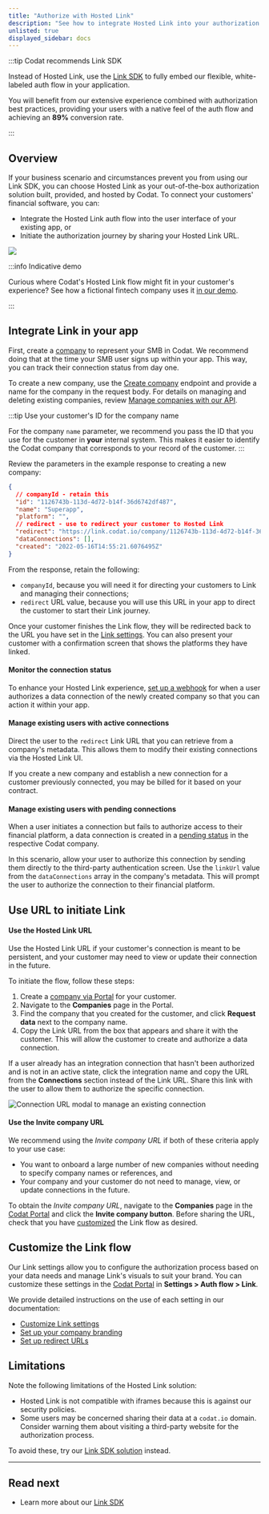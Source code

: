 ```yaml
---
title: "Authorize with Hosted Link"
description: "See how to integrate Hosted Link into your authorization flow"
unlisted: true
displayed_sidebar: docs
---
```


<head>
  <meta property="og:image" content="/img/link/link-banner.png"/>
</head>

:::tip Codat recommends Link SDK

Instead of Hosted Link, use the [Link SDK](/auth-flow/authorize-embedded-link) to fully embed our flexible, white-labeled auth flow in your application. 

You will benefit from our extensive experience combined with authorization best practices, providing your users with a native feel of the auth flow and achieving an **89%** conversion rate.

::: 

## Overview

If your business scenario and circumstances prevent you from using our Link SDK, you can choose Hosted Link as your out-of-the-box authorization solution built, provided, and hosted by Codat. To connect your customers' financial software, you can:

- Integrate the Hosted Link auth flow into the user interface of your existing app, or
- Initiate the authorization journey by sharing your Hosted Link URL.

![](/img/link/link-banner.png)


:::info Indicative demo

Curious where Codat's Hosted Link flow might fit in your customer's experience? See how a fictional fintech company uses it [in our demo](https://links.codat.io/client/873ff19e-6fe0-47b0-a4e1-e19f344c78f6?user=8ee6c557-949c-40a8-b31d-e1fa02ef7fbc).

:::

## Integrate Link in your app

First, create a [company](../terms/company.md) to represent your SMB in Codat. We recommend doing that at the time your SMB user signs up within your app. This way, you can track their connection status from day one. 

To create a new company, use the [Create company](/platform-api#/operations/create-company) endpoint and provide a name for the company in the request body. For details on managing and deleting existing companies, review [Manage companies with our API](/using-the-api/managing-companies).

:::tip Use your customer's ID for the company name

For the company `name` parameter, we recommend you pass the ID that you use for the customer in **your** internal system. This makes it easier to identify the Codat company that corresponds to your record of the customer.
:::

Review the parameters in the example response to creating a new company:

```json
{
  // companyId - retain this
  "id": "1126743b-113d-4d72-b14f-36d6742df487",
  "name": "Superapp",
  "platform": "",
  // redirect - use to redirect your customer to Hosted Link
  "redirect": "https://link.codat.io/company/1126743b-113d-4d72-b14f-36d6742df487", 
  "dataConnections": [],
  "created": "2022-05-16T14:55:21.6076495Z"
}
```

From the response, retain the following:

   - `companyId`, because you will need it for directing your customers to Link and managing their connections;
   - `redirect` URL value, because you will use this URL in your app to direct the customer to start their Link journey.

Once your customer finishes the Link flow, they will be redirected back to the URL you have set in the [Link settings](/auth-flow/customize/set-up-redirects). You can also present your customer with a confirmation screen that shows the platforms they have linked. 

#### Monitor the connection status

To enhance your Hosted Link experience, [set up a webhook](/using-the-api/webhooks/event-types) for when a user authorizes a data connection of the newly created company so that you can action it within your app.

#### Manage existing users with active connections

Direct the user to the `redirect` Link URL that you can retrieve from a company's metadata. This allows them to modify their existing connections via the Hosted Link UI.

If you create a new company and establish a new connection for a customer previously connected, you may be billed for it based on your contract.

#### Manage existing users with pending connections

When a user initiates a connection but fails to authorize access to their financial platform, a data connection is created in a [pending status](/core-concepts/connections#data-connection-status) in the respective Codat company.

In this scenario, allow your user to authorize this connection by sending them directly to the third-party authentication screen. Use the `linkUrl` value from the `dataConnections` array in the company's metadata. This will prompt the user to authorize the connection to their financial platform.

## Use URL to initiate Link

#### Use the Hosted Link URL

Use the Hosted Link URL if your customer's connection is meant to be persistent, and your customer may need to view or update their connection in the future.

To initiate the flow, follow these steps:

1. Create a [company via Portal](/configure/portal/companies#add-a-new-company) for your customer.
2. Navigate to the **Companies** page in the Portal.
3. Find the company that you created for the customer, and click **Request data** next to the company name.
4. Copy the Link URL from the box that appears and share it with the customer. This will allow the customer to create and authorize a data connection.

If a user already has an integration connection that hasn't been authorized and is not in an active state, click the integration name and copy the URL from the **Connections** section instead of the Link URL. Share this link with the user to allow them to authorize the specific connection.

<img
  src="/img/old/4c41ef0-manage.png"
  alt="Connection URL modal to manage an existing connection"
/>

#### Use the Invite company URL

We recommend using the _Invite company URL_ if both of these criteria apply to your use case:

- You want to onboard a large number of new companies without needing to specify company names or references, and
- Your company and your customer do not need to manage, view, or update connections in the future.

To obtain the _Invite company URL_, navigate to the **Companies** page in the [Codat Portal](https://app.codat.io/companies) and click the **Invite company button**. Before sharing the URL, check that you have [customized](/auth-flow/authorize-hosted-link/customize-the-link-flow) the Link flow as desired.

## Customize the Link flow

Our Link settings allow you to configure the authorization process based on your data needs and manage Link's visuals to suit your brand. You can customize these settings in the [Codat Portal](https://app.codat.io/settings) in **Settings > Auth flow > Link**.

We provide detailed instructions on the use of each setting in our documentation:

- [Customize Link settings](/auth-flow/customize/customize-link)
- [Set up your company branding](/auth-flow/customize/branding)
- [Set up redirect URLs](/auth-flow/customize/set-up-redirects)

## Limitations

Note the following limitations of the Hosted Link solution:

- Hosted Link is not compatible with iframes because this is against our security policies.
- Some users may be concerned sharing their data at a `codat.io` domain. Consider warning them about visiting a third-party website for the authorization process.

To avoid these, try our [Link SDK solution](https://docs.codat.io/auth-flow/authorize-embedded-link) instead.

---

## Read next

- Learn more about our [Link SDK](https://docs.codat.io/auth-flow/authorize-embedded-link)